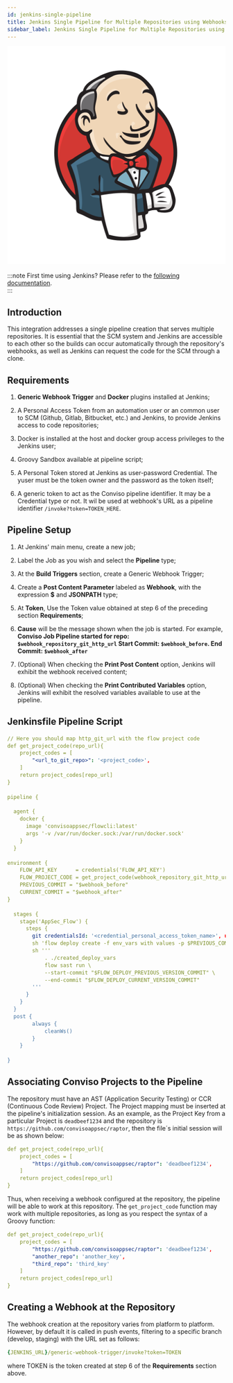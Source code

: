 ```yaml
---
id: jenkins-single-pipeline
title: Jenkins Single Pipeline for Multiple Repositories using Webhooks
sidebar_label: Jenkins Single Pipeline for Multiple Repositories using Webhooks
---
```


<div style={{textAlign: 'center'}}>

![img](../../static/img/jenkins.png)

</div>

:::note
First time using Jenkins? Please refer to the [following documentation](https://www.jenkins.io/doc/book/).  
:::

## Introduction

This integration addresses a single pipeline creation that serves multiple repositories. It is essential that the SCM system and Jenkins are accessible to each other so the builds can occur automatically through the repository's webhooks, as well as Jenkins can request the code for the SCM through a clone.

## Requirements

1. **Generic Webhook Trigger** and **Docker** plugins installed at Jenkins;

2. A Personal Access Token from an automation user or an common user to SCM (Github, Gitlab, Bitbucket, etc.) and Jenkins, to provide Jenkins access to code repositories;

3. Docker is installed at the host and docker group access privileges to the Jenkins user;

4. Groovy Sandbox available at pipeline script;

5. A Personal Token stored at Jenkins as user-password Credential. The yuser must be the token owner and the password as the token itself;

6. A generic token to act as the Conviso pipeline identifier. It may be a Credential type or not. It wil be used at webhook's URL as a pipeline identifier ```/invoke?token=TOKEN_HERE```.

## Pipeline Setup

1. At Jenkins' main menu, create a new job;

2. Label the Job as you wish and select the **Pipeline** type;

3. At the **Build Triggers** section, create a Generic Webhook Trigger;

4. Create a **Post Content Parameter** labeled as **Webhook**, with the expression **$** and **JSONPATH** type;

5. At **Token**, Use the Token value obtained at step 6 of the preceding section **Requirements**;

6. **Cause** will be the message shown when the job is started. For example, **Conviso Job Pipeline started for repo: ```$webhook_repository_git_http_url``` Start Commit: ```$webhook_before```. End Commit: ```$webhook_after```**

7. (Optional) When checking the **Print Post Content** option, Jenkins will exhibit the webhook received content;

8. (Optional) When checking the **Print Contributed Variables** option, Jenkins will exhibit the resolved variables available to use at the pipeline.

## Jenkinsfile Pipeline Script

```yml
// Here you should map http_git_url with the flow project code
def get_project_code(repo_url){
    project_codes = [
        "<url_to_git_repo>": '<project_code>',
    ]
    return project_codes[repo_url]
}

pipeline {

  agent {
    docker {
      image 'convisoappsec/flowcli:latest'
      args '-v /var/run/docker.sock:/var/run/docker.sock'
    }
  }

environment {
    FLOW_API_KEY      = credentials('FLOW_API_KEY')
    FLOW_PROJECT_CODE = get_project_code(webhook_repository_git_http_url)
    PREVIOUS_COMMIT = "$webhook_before"
    CURRENT_COMMIT = "$webhook_after"
}

  stages {
    stage('AppSec_Flow') {
      steps {
        git credentialsId: '<credential_personal_access_token_name>', url: "$webhook_repository_git_http_url"
        sh 'flow deploy create -f env_vars with values -p $PREVIOUS_COMMIT -c $CURRENT_COMMIT > created_deploy_vars'
        sh '''
            . ./created_deploy_vars
            flow sast run \
            --start-commit "$FLOW_DEPLOY_PREVIOUS_VERSION_COMMIT" \
            --end-commit "$FLOW_DEPLOY_CURRENT_VERSION_COMMIT"
        '''
      }
    }
  }
  post { 
        always {
            cleanWs()
        }
    }

}
```

## Associating Conviso Projects to the Pipeline

The repository must have an AST (Application Security Testing) or CCR (Continuous Code Review) Project. The Project mapping must be inserted at the pipeline's initialization session. As an example, as the Project Key from a particular Project is ```deadbeef1234``` and the repository is ```https://github.com/convisoappsec/raptor```, then the file´s initial session will be as shown below:

```yml
def get_project_code(repo_url){
    project_codes = [
        "https://github.com/convisoappsec/raptor": 'deadbeef1234',
    ]
    return project_codes[repo_url]
}
```

Thus, when receiving a webhook configured at the repository, the pipeline will be able to work at this repository. The ```get_project_code``` function may work with multiple repositories, as long as you respect the syntax of a Groovy function:

```yml
def get_project_code(repo_url){
    project_codes = [
        "https://github.com/convisoappsec/raptor": 'deadbeef1234',
        "another_repo": 'another_key',
        "third_repo": 'third_key'
    ]
    return project_codes[repo_url]
}
```

## Creating a Webhook at the Repository

The webhook creation at the repository varies from platform to platform. However, by default it is called in push events, filtering to a specific branch (develop, staging) with the URL set as follows:

```yml
{JENKINS_URL}/generic-webhook-trigger/invoke?token=TOKEN
```

where TOKEN is the token created at step 6 of the **Requirements** section above.
